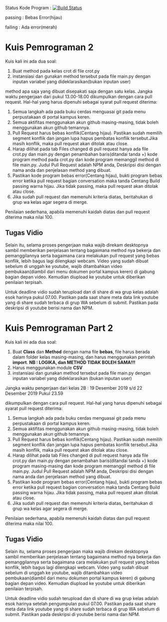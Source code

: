 Status Kode Program : [![Build Status](https://travis-ci.com/awangga/belajarpython.svg?branch=master)](https://travis-ci.com/awangga/belajarpython)

passing : Bebas Error(hijau)

failing : Ada error(merah)

# Kuis Pemrograman 2
Kuis kali ini ada dua soal:
1. Buat method pada kelas crot di file crot.py
2. instansiasi dan gunakan method tersebut pada file main.py dengan inputan variabel yang dideklarasikan(bukan inputan user)

method apa saja yang dibuat disepakati saja dengan satu kelas. Jangka waktu pengerjaan dari pukul 13.00-18.00 dikumpulkan dengan cara pull request. Hal-hal yang harus dipenuhi sebagai syarat pull request diterima:
1. Semua langkah ada pada buku cerdas menguasai git pada menu perpustakaan di portal kampus keren.
2. Semua aktifitas menggunakan akun github masing-masing, tidak boleh menggunakan akun github temannya.
3. Pull Request harus bebas konflik(Centang hijau). Pastikan sudah memilih segment konflik dan jangan lupa hapus pembatas konflik tersebut.Jika masih konflik, maka pull request akan ditolak atau close.
4. Harap dilihat pada tab Files changed di pull request hanya ada file crot.py dan main.py dengan penambahan baris(ditandai tanda +) kode program method pada crot.py dan kode program memanggil method di file main.py. Judul Pull Request adalah NPM anda, Deskripsi disi dengan nama anda dan penjelasan method yang dibuat.
5. Pastikan kode program bebas error(Centang hijau), bukti program bebas error ketika pull request bagian conversation maka tanda Centang Build passing warna hijau. Jika tidak passing, maka pull request akan ditolak atau close.
6. Jika sudah pull request dan memenuhi kriteria diatas, beritahukan di grup wa kelas agar segera di merge.

Penilaian sederhana, apabila memenuhi kaidah diatas dan pull request diterima maka nilai 100. 

## Tugas Vidio
Selain itu, selama proses pengerjaan maka wajib direkam desktopnya sambil memberikan penjelasan tentang bagaimana method nya bekerja dan pemanggilannya serta bagaimana cara melakukan pull request yang bebas konflik, lebih bagus lagi dilengkapi webcam. Video yang sudah dibuat sebelum di unggah ke youtube, wajib ditambahkan video pembukaan(diambil dari menu dokumen portal kampus keren) di gabung bagian depan video. Kemudian diupload ke youtube untuk diberikan penilaian terpisah. 

Untuk deadline vidio sudah terupload dan di share di wa grup kelas adalah esok harinya pukul 07.00. Pastikan pada saat share meta data link youtube yang di share sudah terbaca di grup WA sebelum di submit. Pastikan pada deskripsi di youtube berisi nama dan NPM.

# Kuis Pemrograman Part 2
Kuis kali ini ada dua soal:
1. Buat **Class** dan **Method** dengan nama file **bebas**, file harus berada dalam folder kelas masing-masing, dan harus menggunakan perintah **import**. **NB : LOGIKA, dan METHOD TIDAK BOLEH SAMA!!!**
2. Harus menggunakan module **CSV**
2. instansiasi dan gunakan method tersebut pada file main.py dengan inputan variabel yang dideklarasikan (bukan inputan user)

Jangka waktu pengerjaan dari 
kelas 2B : 19 Desember 2019 s/d 22 Desember 2019 Pukul 23.59 


dikumpulkan dengan cara pull request. Hal-hal yang harus dipenuhi sebagai syarat pull request diterima:
1. Semua langkah ada pada buku cerdas menguasai git pada menu perpustakaan di portal kampus keren.
2. Semua aktifitas menggunakan akun github masing-masing, tidak boleh menggunakan akun github temannya.
3. Pull Request harus bebas konflik(Centang hijau). Pastikan sudah memilih segment konflik dan jangan lupa hapus pembatas konflik tersebut.Jika masih konflik, maka pull request akan ditolak atau close.
4. Harap dilihat pada tab Files changed di pull request hanya ada file crot.py dan main.py dengan penambahan baris(ditandai tanda +) kode program masing-masing dan kode program memanggil method di file main.py. Judul Pull Request adalah NPM anda, Deskripsi disi dengan nama anda dan penjelasan method yang dibuat.
5. Pastikan kode program bebas error(Centang hijau), bukti program bebas error ketika pull request bagian conversation maka tanda Centang Build passing warna hijau. Jika tidak passing, maka pull request akan ditolak atau close.
6. Jika sudah pull request dan memenuhi kriteria diatas, beritahukan di grup wa kelas agar segera di merge.

Penilaian sederhana, apabila memenuhi kaidah diatas dan pull request diterima maka nilai 100. 

## Tugas Vidio
Selain itu, selama proses pengerjaan maka wajib direkam desktopnya sambil memberikan penjelasan tentang bagaimana method nya bekerja dan pemanggilannya serta bagaimana cara melakukan pull request yang bebas konflik, lebih bagus lagi dilengkapi webcam. Video yang sudah dibuat sebelum di unggah ke youtube, wajib ditambahkan video pembukaan(diambil dari menu dokumen portal kampus keren) di gabung bagian depan video. Kemudian diupload ke youtube untuk diberikan penilaian terpisah. 

Untuk deadline vidio sudah terupload dan di share di wa grup kelas adalah esok harinya setelah pengumpulan pukul 07.00. Pastikan pada saat share meta data link youtube yang di share sudah terbaca di grup WA sebelum di submit. Pastikan pada deskripsi di youtube berisi nama dan NPM.
